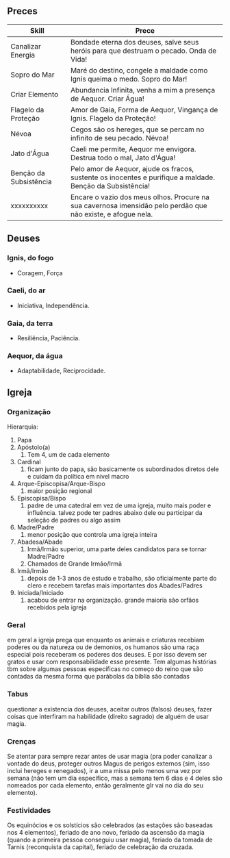 ## Preces
| Skill                  | Prece                                                                                                        |
| ---------------------- | ------------------------------------------------------------------------------------------------------------ |
| Canalizar Energia      | Bondade eterna dos deuses, salve seus heróis para que destruam o pecado. Onda de Vida!                       |
| Sopro do Mar           | Maré do destino, congele a maldade como Ignis queima o medo. Sopro do Mar!                                   |
| Criar Elemento         | Abundancia Infinita, venha a mim a presença de Aequor. Criar Água!                                           |
| Flagelo da Proteção    | Amor de Gaia, Forma de Aequor, Vingança de Ignis. Flagelo da Proteção!                                       |
| Névoa                  | Cegos são os hereges, que se percam no infinito de seu pecado. Névoa!                                        |
| Jato d'Água            | Caeli me permite, Aequor me envigora. Destrua todo o mal, Jato d'Água!                                       |
| Benção da Subsistência | Pelo amor de Aequor, ajude os fracos, sustente os inocentes e purifique a maldade. Benção da Subsistência!   |
| xxxxxxxxxx             | Encare o vazio dos meus olhos. Procure na sua cavernosa imensidão pelo perdão que não existe, e afogue nela. | 

## Deuses
### Ignis, do fogo
- Coragem, Força
### Caeli, do ar
- Iniciativa, Independência.
### Gaia, da terra
- Resiliência, Paciência.
### Aequor, da água
- Adaptabilidade, Reciprocidade.

## Igreja
### Organização
Hierarquia:
1. Papa
2. Apóstolo(a)
	1. Tem 4, um de cada elemento
3. Cardinal 
	1. ficam junto do papa, são basicamente os subordinados diretos dele e cuidam da política em nível macro
4. Arque-Episcopisa/Arque-Bispo
	1. maior posição regional
5. Episcopisa/Bispo
	1. padre de uma catedral em vez de uma igreja, muito mais poder e influência. talvez pode ter padres abaixo dele ou participar da seleção de padres ou algo assim
6. Madre/Padre 
	1. menor posição que controla uma igreja inteira
7. Abadesa/Abade 
	1. Irmã/Irmão superior, uma parte deles candidatos para se tornar Madre/Padre
	2. Chamados de Grande Irmão/Irmã
8. Irmã/Irmão 
	1. depois de 1-3 anos de estudo e trabalho, são oficialmente parte do clero e recebem tarefas mais importantes dos Abades/Padres
9. Iniciada/Iniciado
	1. acabou de entrar na organização. grande maioria são orfãos recebidos pela igreja

### Geral
em geral a igreja prega que enquanto os animais e criaturas recebiam poderes ou da natureza ou de demonios, os humanos são uma raça especial pois receberam os poderes dos deuses. E por isso devem ser gratos e usar com responsabilidade esse presente. Tem algumas histórias tbm sobre algumas pessoas específicas no começo do reino que são contadas da mesma forma que parábolas da biblia são contadas

### Tabus
questionar a existencia dos deuses, aceitar outros (falsos) deuses, fazer coisas que interfiram na habilidade (direito sagrado) de alguém de usar magia.

### Crenças
Se atentar para sempre rezar antes de usar magia (pra poder canalizar a vontade do deus, proteger outros Magus de perigos externos (sim, isso inclui hereges e renegados), ir a uma missa pelo menos uma vez por semana (não tem um dia específico, mas a semana tem 6 dias e 4 deles são nomeados por cada elemento, então geralmente glr vai no dia do seu elemento).

### Festividades
Os equinócios e os solstícios são celebrados (as estações são baseadas nos 4 elementos), feriado de ano novo, feriado da ascensão da magia (quando a primeira pessoa conseguiu usar magia), feriado da tomada de Tarnis (reconquista da capital), feriado de celebração da cruzada.
